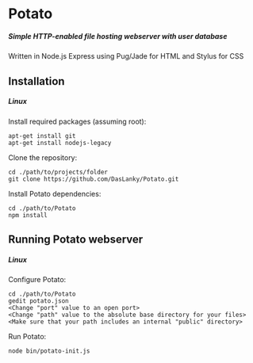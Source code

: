 # Potato
##### Simple HTTP-enabled file hosting webserver with user database

Written in Node.js Express using Pug/Jade for HTML and Stylus for CSS

## Installation

##### Linux

Install required packages (assuming root):
```
apt-get install git
apt-get install nodejs-legacy
```

Clone the repository:
```
cd ./path/to/projects/folder
git clone https://github.com/DasLanky/Potato.git
```

Install Potato dependencies:
```
cd ./path/to/Potato
npm install
```

## Running Potato webserver

##### Linux

Configure Potato:
```
cd ./path/to/Potato
gedit potato.json
<Change "port" value to an open port>
<Change "path" value to the absolute base directory for your files>
<Make sure that your path includes an internal "public" directory>
```

Run Potato:
```
node bin/potato-init.js
```
